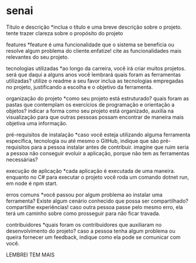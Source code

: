 # senai

Título e descrição
*inclua o título e uma breve descrição sobre o projeto. tente trazer clareza sobre o propósito do projeto

features
*feature é uma funcionalidade que o sistema se beneficia ou resolve algum problema do cliente.enfatize!
cite as funcionalidades mais relevantes do seu projeto.

tecnologias utilizadas
*ao longo da carreira, você irá criar muitos projetos. será que daqui a alguns anos você lembrará quais foram as ferramentas
utilizadas? utilize o readme a seu favor  inclua as tecnologias empregadas no projeto, justificando a escolha e o objetivo da 
ferramenta.

organização do projeto
*como seu projeto está estruturado? quais foram as pastas que contemplam os exercícios de programação e orientação a objetos?
indicar a forma como seu projeto está organizado, auxilia na visualização para que outras pessoas possam encontrar de maneira mais objetiva uma informação.

pré-requisitos de instalação
*caso você esteja utilizando alguma ferramenta específica, tecnologia ou até mesmo o GitHub, indique que são pré-requisitos 
para a pessoa instalar antes de contribuir. imagine que ruim seria a pessoa não conseguir evoluir a aplicação, porque não tem as ferramentas necessárias? 


execução de aplicação
*cada aplicação é executada de uma maneira. enquanto no C# para executar o projeto você roda um comando dotnet run, em node
é npm start.

erros comuns
*você passou por algum problema ao instalar uma ferramenta? Existe algum cenário conhecido que possa ser compartilhado?
compartilhe experiências! caso outra pessoa passe pelo mesmo erro, ela terá um caminho sobre como prosseguir para não ficar 
travada.

contribuidores
*quais foram os contribuidores que auxiliaram no desenvolvimento do projeto? caso a pessoa tenha algum problema ou queira 
fornecer um feedback, indique como ela pode se comunicar com você.

LEMBREI TEM MAIS
